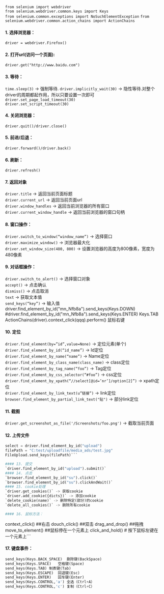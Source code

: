 `from selenium import webdriver`  
`from selenium.webdriver.common.keys import Keys`  
`from selenium.common.exceptions import NoSuchElementException`
`from selenium.webdriver.common.action_chains import ActionChains`
#### 1. 选择浏览器：
`driver = webdriver.Firefox()`
#### 2. 打开url(访问一个页面):
`driver.get("http://www.baidu.com")`
#### 3. 等待：  
`time.sleep(3)` -> 强制等待.
`driver.implicitly_wait(30)` -> 隐性等待.对整个driver的周期都起作用，所以只要设置一次即可   
`driver.set_page_load_timeout(30)`  
`driver.set_script_timeout(30)`  
#### 4. 关闭浏览器：
`driver.quit()/driver.close()`
#### 5. 前进/后退：
`driver.forward()/driver.back()`
#### 6. 刷新：
`driver.refresh()`
#### 7. 返回对象
`driver.title` -> 返回当前页面标题    
`driver.current_url` -> 返回当前页面url   
`driver.window_handles` -> 返回当前浏览器的所有窗口     
`driver.current_window_handle` -> 返回当前浏览器的窗口句柄   
#### 8. 窗口操作：
`driver.switch_to_window(“window_name”)` -> 选择窗口  
`driver.maximize_window()` -> 浏览器最大化  
`driver.set_window_size(480, 800)` -> 设置浏览器的高度为800像素，宽度为480像素  
#### 9. 对话框操作：  
`driver.switch_to_alert()` -> 选择窗口对象    
`accept()` -> 点击确认  
`dismiss()` -> 点击取消  
`text` -> 获取文本值  
`send_keys(“key”)` -> 输入值   
driver.find_element_by_id("mn_Nfb8a").send_keys(Keys.DOWN)   #driver.find_element_by_id("mn_Nfb8a").send_keys(Keys.ENTER)   Keys.TAB
ActionChains(driver).context_click(qqq).perform()  鼠标右键
#### 10. 定位  
`driver.find_element(by=”id”,value=None)` -> 定位元素(单个)  
`driver.find_element_by_id(“id_name”)` -> Id定位  
`driver.find_element_by_name(“name”)` -> Name定位    
`driver.find_element_by_class_name(class_name)` -> class定位  
`driver.find_element_by_tag_name(“foo”)` -> Tag定位   
`driver.find_element_by_css_selector(“#foo”)` -> css定位  
`driver.find_element_by_xpath(“//select[@id=’nr’]/option[2]”)` -> xpath定位  
`driver.find_element_by_link_text(u”链接”)` -> link定位  
`browser.find_element_by_partial_link_text("贴")` -> 部分link定位

#### 11. 截图
`driver.get_screenshot_as_file('/Screenshots/foo.png')` -> 截取当前页面
#### 12. 上传文件  
```python
select = driver.find_element_by_id("upload")
filePath = "C:test/uploadfile/media_ads/test.jpg"
FileUpload.send_keys(filePath)```

#### 13. 提交
`driver.find_element_by_id("upload").submit()`
#### 14. 点击
`browser.find_element_by_id("su").click()`  
`browser.find_element_by_id("su").clickAndWait()`
#### 15. cookie处理
`driver.get_cookies()` -> 获取cookie  
`driver.add_cookie({dicts})` -> 添加cookie   
`delete_cookie(name)` -> 删除特定(部分)的cookie  
`delete_all_cookies()` -> 删除所有cookie  

#### 16. 鼠标方法：
```
context_click() ##右击
douch_click() ##双击
drag_and_drop() ##拖拽
move_to_element() ##鼠标停在一个元素上
click_and_hold() # 按下鼠标左键在一个元素上```

#### 17. 键盘事件：
```python
send_keys(Keys.BACK_SPACE)	删除键(BackSpace)
send_keys(Keys.SPACE)	空格键(Space)
send_keys(Keys.TAB)	制表键(Tab)
send_keys(Keys.ESCAPE)	回退键(Esc)
send_keys(Keys.ENTER)	回车键(Enter)
send_keys(Keys.CONTROL,'a')	全选（Ctrl+A）
send_keys(Keys.CONTROL,'c')	复制（Ctrl+C）
```
